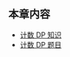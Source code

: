 ## 本章内容

- [计数 DP 知识](https://github.com/itcharge/LeetCode-Py/blob/main/Contents/10.Dynamic-Programming/08.Counting-DP/01.Counting-DP.md)
- [计数 DP 题目](https://github.com/itcharge/LeetCode-Py/blob/main/Contents/10.Dynamic-Programming/08.Counting-DP/02.Counting-DP-List.md)